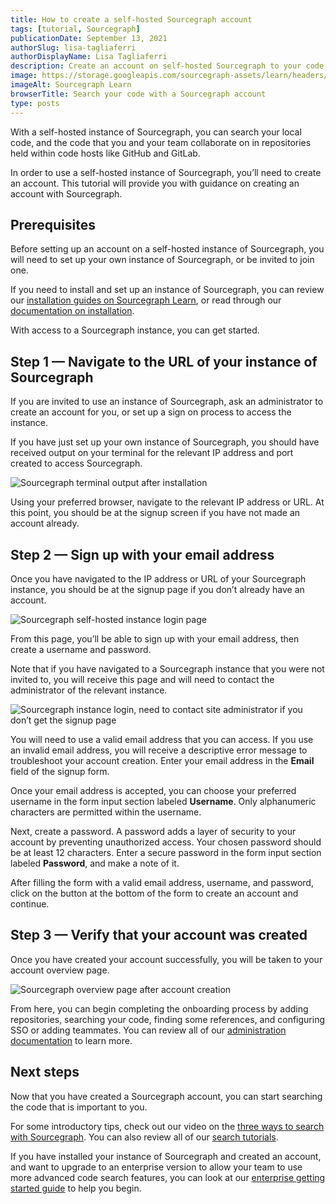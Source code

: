 ```yaml
---
title: How to create a self-hosted Sourcegraph account
tags: [tutorial, Sourcegraph]
publicationDate: September 13, 2021
authorSlug: lisa-tagliaferri
authorDisplayName: Lisa Tagliaferri
description: Create an account on self-hosted Sourcegraph to your code
image: https://storage.googleapis.com/sourcegraph-assets/learn/headers/sourcegraph-learn-07.png
imageAlt: Sourcegraph Learn
browserTitle: Search your code with a Sourcegraph account
type: posts
---
```


With a self-hosted instance of Sourcegraph, you can search your local code, and the code that you and your team collaborate on in repositories held within code hosts like GitHub and GitLab. 

In order to use a self-hosted instance of Sourcegraph, you’ll need to create an account. This tutorial will provide you with guidance on creating an account with Sourcegraph.

## Prerequisites

Before setting up an account on a self-hosted instance of Sourcegraph, you will need to set up your own instance of Sourcegraph, or be invited to join one. 

If you need to install and set up an instance of Sourcegraph, you can review our [installation guides on Sourcegraph Learn](https://learn.sourcegraph.com/tags/installation), or read through our [documentation on installation](https://docs.sourcegraph.com/admin/install). 

With access to a Sourcegraph instance, you can get started.

## Step 1 — Navigate to the URL of your instance of Sourcegraph

If you are invited to use an instance of Sourcegraph, ask an administrator to create an account for you, or set up a sign on process to access the instance.

If you have just set up your own instance of Sourcegraph, you should have received output on your terminal for the relevant IP address and port created to access Sourcegraph.

![Sourcegraph terminal output after installation](https://storage.googleapis.com/sourcegraph-assets/learn/tutorial-images/sourcegraph-logo-terminal.png)

<Highlighter
input='Sourcegraph is ready at: http://the-server-ip-address:7080'
matcher='the-server-ip-address'
/>

Using your preferred browser, navigate to the relevant IP address or URL. At this point, you should be at the signup screen if you have not made an account already.

## Step 2 — Sign up with your email address

Once you have navigated to the IP address or URL of your Sourcegraph instance, you should be at the signup page if you don’t already have an account. 

![Sourcegraph self-hosted instance login page](https://storage.googleapis.com/sourcegraph-assets/learn/tutorial-images/sourcegraph-login-page.png)

From this page, you’ll be able to sign up with your email address, then create a username and password. 

Note that if you have navigated to a Sourcegraph instance that you were not invited to, you will receive this page and will need to contact the administrator of the relevant instance.

![Sourcegraph instance login, need to contact site administrator if you don’t get the signup page](https://storage.googleapis.com/sourcegraph-assets/learn/tutorial-images/sourcegraph-contact-site-admin.png)

You will need to use a valid email address that you can access. If you use an invalid email address, you will receive a descriptive error message to troubleshoot your account creation. Enter your email address in the **Email** field of the signup form. 

Once your email address is accepted, you can choose your preferred username in the form input section labeled **Username**. Only alphanumeric characters are permitted within the username.

Next, create a password. A password adds a layer of security to your account by preventing unauthorized access. Your chosen password should be at least 12 characters. Enter a secure password in the form input section labeled **Password**, and make a note of it.

After filling the form with a valid email address, username, and password, click on the button at the bottom of the form to create an account and continue.

## Step 3 — Verify that your account was created

Once you have created your account successfully, you will be taken to your account overview page. 

![Sourcegraph overview page after account creation](https://storage.googleapis.com/sourcegraph-assets/learn/tutorial-images/sourcegraph-overview-page-after-account-creation.png)

From here, you can begin completing the onboarding process by adding repositories, searching your code, finding some references, and configuring SSO or adding teammates. You can review all of our [administration documentation](https://docs.sourcegraph.com/admin) to learn more.

## Next steps

Now that you have created a Sourcegraph account, you can start searching the code that is important to you.

For some introductory tips, check out our video on the [three ways to search with Sourcegraph](https://learn.sourcegraph.com/three-ways-to-search-code-with-sourcegraph). You can also review all of our [search tutorials](https://learn.sourcegraph.com/tags/search).

If you have installed your instance of Sourcegraph and created an account, and want to upgrade to an enterprise version to allow your team to use more advanced code search features, you can look at our [enterprise getting started guide](https://docs.sourcegraph.com/adopt/enterprise_getting_started_guide) to help you begin.
